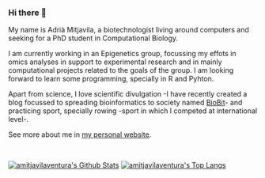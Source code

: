 ### Hi there 👋

My name is Adrià Mitjavila, a biotechnologist living around computers and seeking for a PhD student in Computational Biology. 

I am currently working in an Epigenetics group, focussing my effots in omics analyses in support to experimental research and in mainly computational projects related to the goals of the group. I am looking forward to learn some programming, specially in R and Pyhton.

Apart from science, I love scientific divulgation -I have recently created a blog focussed to spreading bioinformatics to society named [BioBit](https://biobit.netlify.app)- and practicing sport, specially rowing -sport in which I competed at international level-.

See more about me in [my personal website](https://amitjavilaventura.github.io).

<br>

[![amitjavilaventura's Github Stats](https://github-readme-stats.vercel.app/api?username=amitjavilaventura&count_private=true&show_icons=true&theme=radical)](https://github.com/anuraghazra/github-readme-stats)
[![amitjavilaventura's Top Langs](https://github-readme-stats.vercel.app/api/top-langs/?username=amitjavilaventura?hide=html&layout=compact)](https://github.com/anuraghazra/github-readme-stats)

<!--
**amitjavilaventura/amitjavilaventura** is a ✨ _special_ ✨ repository because its `README.md` (this file) appears on your GitHub profile.

Here are some ideas to get you started:

- 🔭 I’m currently working on ...
- 🌱 I’m currently learning ...
- 👯 I’m looking to collaborate on ...
- 🤔 I’m looking for help with ...
- 💬 Ask me about ...
- 📫 How to reach me: ...
- 😄 Pronouns: ...
- ⚡ Fun fact: ...
-->
